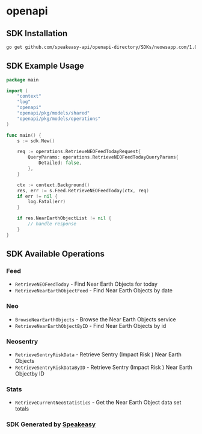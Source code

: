 # openapi

<!-- Start SDK Installation -->
## SDK Installation

```bash
go get github.com/speakeasy-api/openapi-directory/SDKs/neowsapp.com/1.0/go
```
<!-- End SDK Installation -->

## SDK Example Usage
<!-- Start SDK Example Usage -->
```go
package main

import (
    "context"
    "log"
    "openapi"
    "openapi/pkg/models/shared"
    "openapi/pkg/models/operations"
)

func main() {
    s := sdk.New()

    req := operations.RetrieveNEOFeedTodayRequest{
        QueryParams: operations.RetrieveNEOFeedTodayQueryParams{
            Detailed: false,
        },
    }

    ctx := context.Background()
    res, err := s.Feed.RetrieveNEOFeedToday(ctx, req)
    if err != nil {
        log.Fatal(err)
    }

    if res.NearEarthObjectList != nil {
        // handle response
    }
}
```
<!-- End SDK Example Usage -->

<!-- Start SDK Available Operations -->
## SDK Available Operations


### Feed

* `RetrieveNEOFeedToday` - Find Near Earth Objects for today
* `RetrieveNearEarthObjectFeed` - Find Near Earth Objects by date

### Neo

* `BrowseNearEarthObjects` - Browse the Near Earth Objects service
* `RetrieveNearEarthObjectByID` - Find Near Earth Objects by id

### Neosentry

* `RetrieveSentryRiskData` - Retrieve Sentry (Impact Risk ) Near Earth Objects
* `RetrieveSentryRiskDataByID` - Retrieve Sentry (Impact Risk ) Near Earth Objectby ID 

### Stats

* `RetrieveCurrentNeoStatistics` - Get the Near Earth Object data set totals
<!-- End SDK Available Operations -->

### SDK Generated by [Speakeasy](https://docs.speakeasyapi.dev/docs/using-speakeasy/client-sdks)
